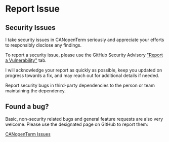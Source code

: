 # Report Issue

## Security Issues

I take security issues in CANopenTerm seriously and appreciate your efforts
to responsibly disclose any findings.

To report a security issue, please use the GitHub Security Advisory
["Report a Vulnerability"](https://github.com/CANopenTerm/CANopenTerm/security/advisories/new)
tab.

I will acknowledge your report as quickly as possible, keep you updated on
progress towards a fix, and may reach out for additional details if needed.

Report security bugs in third-party dependencies to the person or team maintaining
the dependency.

## Found a bug?

Basic, non-security related bugs and general feature requests are also very welcome.
Please use the designated page on GitHub to report them:

[CANopenTerm Issues](https://github.com/CANopenTerm/CANopenTerm/issues)
